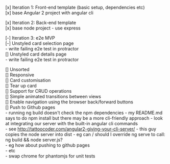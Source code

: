 [x] Iteration 1: Front-end template (basic setup, dependencies etc)  
	[x] base Angular 2 project with angular cli  
  
[x] Iteration 2: Back-end template  
	[x] base node project - use express  
  
[-] Iteration 3: e2e MVP   
	[-] Unstyled card selection page  
		- write failing e2e test in protractor  
	[] Unstyled card details page   
		- write failing e2e test in protractor  
  
[] Unsorted  
	[] Responsive  
	[] Card customisation  
	[] Tear up card  
	[] Support for CRUD operations  
	[] Simple animated transitions between views  
	[] Enable navigation using the browser back/forward buttons  
	[] Push to Github pages  
	- running ng build doesn't check the npm dependencies - my README.md says to do npm install but there may be a more cli-friendly approach
	- look at integrating our server with the built-in angular cli commands  
		- see http://tattoocoder.com/angular2-giving-your-cli-server/ - this guy copies the node server into dist
		- eg can / should I override ng serve to call: ng build && node server.js?  
		- eg how about pushing to github pages  
		- etc  
	- swap chrome for phantomjs for unit tests
